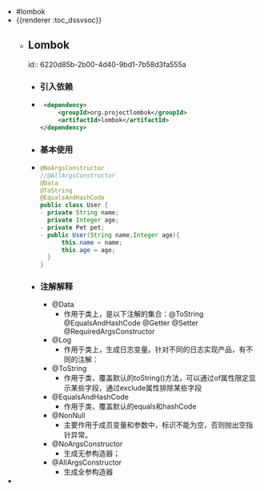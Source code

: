 - #lombok
- {{renderer :toc_dssvsoc}}
	- ## Lombok
	  id:: 6220d85b-2b00-4d40-9bd1-7b58d3fa555a
		- ### 引入依赖
		- ```xml
		   <dependency>
		       <groupId>org.projectlombok</groupId>
		       <artifactId>lombok</artifactId>
		  </dependency>
		  ```
		- ### 基本使用
		- ```java
		  @NoArgsConstructor
		  //@AllArgsConstructor
		  @Data
		  @ToString
		  @EqualsAndHashCode
		  public class User {
		  - private String name;
		    private Integer age;
		  - private Pet pet;
		  - public User(String name,Integer age){
		        this.name = name;
		        this.age = age;
		    }
		  }
		  ```
		- ### 注解解释
			- @Data
				- 作用于类上，是以下注解的集合：@ToString @EqualsAndHashCode @Getter @Setter @RequiredArgsConstructor
			- @Log
				- 作用于类上，生成日志变量。针对不同的日志实现产品，有不同的注解：
			- @ToString
				- 作用于类，覆盖默认的toString()方法，可以通过of属性限定显示某些字段，通过exclude属性排除某些字段
			- @EqualsAndHashCode
				- 作用于类，覆盖默认的equals和hashCode
			- @NonNull
				- 主要作用于成员变量和参数中，标识不能为空，否则抛出空指针异常。
			- @NoArgsConstructor
				- 生成无参构造器；
			- @AllArgsConstructor
				- 生成全参构造器
-